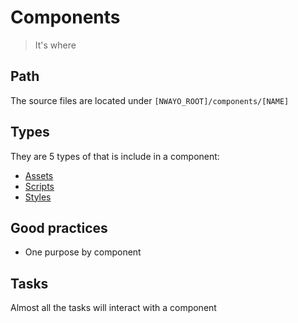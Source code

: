 # Components
> It's where

## Path
The source files are located under `[NWAYO_ROOT]/components/[NAME]`

## Types
They are 5 types of that is include in a component:
- [Assets](../assets/readme.md)
- [Scripts](../scripts/readme.md)
- [Styles](../styles/readme.md)

## Good practices
- One purpose by component

## Tasks
Almost all the tasks will interact with a component
